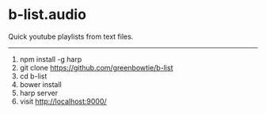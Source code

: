 # b-list.audio

Quick youtube playlists from text files.

---
1. npm install -g harp
2. git clone https://github.com/greenbowtie/b-list
2. cd b-list
3. bower install
4. harp server
5. visit [http://localhost:9000/](http://localhost:9000/)
